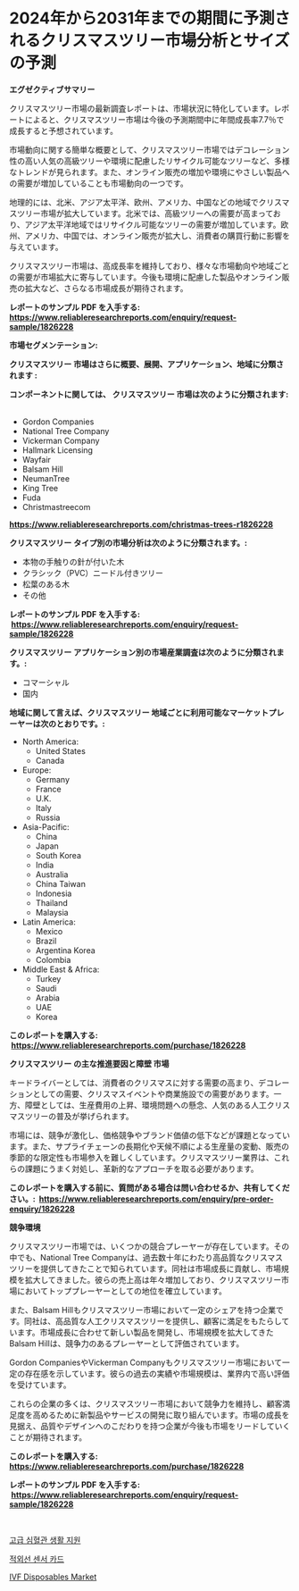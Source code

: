 <p><h1>2024年から2031年までの期間に予測されるクリスマスツリー市場分析とサイズの予測</h1></p><p><strong>エグゼクティブサマリー</strong></p>
<p><p>クリスマスツリー市場の最新調査レポートは、市場状況に特化しています。レポートによると、クリスマスツリー市場は今後の予測期間中に年間成長率7.7％で成長すると予想されています。</p><p>市場動向に関する簡単な概要として、クリスマスツリー市場ではデコレーション性の高い人気の高級ツリーや環境に配慮したリサイクル可能なツリーなど、多様なトレンドが見られます。また、オンライン販売の増加や環境にやさしい製品への需要が増加していることも市場動向の一つです。</p><p>地理的には、北米、アジア太平洋、欧州、アメリカ、中国などの地域でクリスマスツリー市場が拡大しています。北米では、高級ツリーへの需要が高まっており、アジア太平洋地域ではリサイクル可能なツリーの需要が増加しています。欧州、アメリカ、中国では、オンライン販売が拡大し、消費者の購買行動に影響を与えています。</p><p>クリスマスツリー市場は、高成長率を維持しており、様々な市場動向や地域ごとの需要が市場拡大に寄与しています。今後も環境に配慮した製品やオンライン販売の拡大など、さらなる市場成長が期待されます。</p></p>
<p><strong>レポートのサンプル PDF を入手する: <a href="https://www.reliableresearchreports.com/enquiry/request-sample/1826228">https://www.reliableresearchreports.com/enquiry/request-sample/1826228</a></strong></p>
<p><strong>市場セグメンテーション:</strong></p>
<p><strong> クリスマスツリー 市場はさらに概要、展開、アプリケーション、地域に分類されます :</strong></p>
<p><strong>コンポーネントに関しては、 クリスマスツリー 市場は次のように分類されます: &nbsp;</strong></p>
<p><ul><li>Gordon Companies</li><li>National Tree Company</li><li>Vickerman Company</li><li>Hallmark Licensing</li><li>Wayfair</li><li>Balsam Hill</li><li>NeumanTree</li><li>King Tree</li><li>Fuda</li><li>Christmastreecom</li></ul></p>
<p><strong><a href="https://www.reliableresearchreports.com/christmas-trees-r1826228">https://www.reliableresearchreports.com/christmas-trees-r1826228</a></strong></p>
<p><strong> クリスマスツリー タイプ別の市場分析は次のように分類されます。:</strong></p>
<p><ul><li>本物の手触りの針が付いた木</li><li>クラシック（PVC）ニードル付きツリー</li><li>松葉のある木</li><li>その他</li></ul></p>
<p><strong>レポートのサンプル PDF を入手する: &nbsp;<a href="https://www.reliableresearchreports.com/enquiry/request-sample/1826228">https://www.reliableresearchreports.com/enquiry/request-sample/1826228</a></strong></p>
<p><strong> クリスマスツリー アプリケーション別の市場産業調査は次のように分類されます。:</strong></p>
<p><ul><li>コマーシャル</li><li>国内</li></ul></p>
<p><strong>地域に関して言えば、クリスマスツリー 地域ごとに利用可能なマーケットプレーヤーは次のとおりです。:</strong></p>
<p><ul>
    <li>
        North America:
        <ul>
            <li>United States</li>
            <li>Canada</li>
        </ul>
    </li>
    <li>
        Europe:
        <ul>
            <li>Germany</li>
            <li>France</li>
            <li>U.K.</li>
            <li>Italy</li>
            <li>Russia</li>
        </ul>
    </li>
    <li>
        Asia-Pacific:
        <ul>
            <li>China</li>
            <li>Japan</li>
            <li>South Korea</li>
            <li>India</li>
            <li>Australia</li>
            <li>China Taiwan</li>
            <li>Indonesia</li>
            <li>Thailand</li>
            <li>Malaysia</li>
        </ul>
    </li>
    <li>
        Latin America:
        <ul>
            <li>Mexico</li>
            <li>Brazil</li>
            <li>Argentina Korea</li>
            <li>Colombia</li>
        </ul>
    </li>
    <li>
        Middle East & Africa:
        <ul>
            <li>Turkey</li>
            <li>Saudi</li>
            <li>Arabia</li>
            <li>UAE</li>
            <li>Korea</li>
        </ul>
    </li>
    </ul></p>
<p><strong>このレポートを購入する: &nbsp;<a href="https://www.reliableresearchreports.com/purchase/1826228">https://www.reliableresearchreports.com/purchase/1826228</a></strong></p>
<p><strong>クリスマスツリー の主な推進要因と障壁 市場</strong></p>
<p><p>キードライバーとしては、消費者のクリスマスに対する需要の高まり、デコレーションとしての需要、クリスマスイベントや商業施設での需要があります。一方、障壁としては、生産費用の上昇、環境問題への懸念、人気のある人工クリスマスツリーの普及が挙げられます。</p><p>市場には、競争が激化し、価格競争やブランド価値の低下などが課題となっています。また、サプライチェーンの長期化や天候不順による生産量の変動、販売の季節的な限定性も市場参入を難しくしています。クリスマスツリー業界は、これらの課題にうまく対処し、革新的なアプローチを取る必要があります。</p></p>
<p><strong>このレポートを購入する前に、質問がある場合は問い合わせるか、共有してください。:&nbsp; <a href="https://www.reliableresearchreports.com/enquiry/pre-order-enquiry/1826228">https://www.reliableresearchreports.com/enquiry/pre-order-enquiry/1826228</a></strong></p>
<p><strong>競争環境</strong></p>
<p><p>クリスマスツリー市場では、いくつかの競合プレーヤーが存在しています。その中でも、National Tree Companyは、過去数十年にわたり高品質なクリスマスツリーを提供してきたことで知られています。同社は市場成長に貢献し、市場規模を拡大してきました。彼らの売上高は年々増加しており、クリスマスツリー市場においてトッププレーヤーとしての地位を確立しています。</p><p>また、Balsam Hillもクリスマスツリー市場において一定のシェアを持つ企業です。同社は、高品質な人工クリスマスツリーを提供し、顧客に満足をもたらしています。市場成長に合わせて新しい製品を開発し、市場規模を拡大してきたBalsam Hillは、競争力のあるプレーヤーとして評価されています。</p><p>Gordon CompaniesやVickerman Companyもクリスマスツリー市場において一定の存在感を示しています。彼らの過去の実績や市場規模は、業界内で高い評価を受けています。</p><p>これらの企業の多くは、クリスマスツリー市場において競争力を維持し、顧客満足度を高めるために新製品やサービスの開発に取り組んでいます。市場の成長を見据え、品質やデザインへのこだわりを持つ企業が今後も市場をリードしていくことが期待されます。</p></p>
<p><strong>このレポートを購入する: &nbsp; <a href="https://www.reliableresearchreports.com/purchase/1826228">https://www.reliableresearchreports.com/purchase/1826228</a></strong></p>
<p><strong>レポートのサンプル PDF を入手する: &nbsp;<a href="https://www.reliableresearchreports.com/enquiry/request-sample/1826228">https://www.reliableresearchreports.com/enquiry/request-sample/1826228</a></strong><strong></strong></p>
<p>&nbsp;</p>
<p><p><a href="https://medium.com/@hulk678678/%EA%B3%A0%EA%B8%89-%EC%8B%AC%ED%98%88%EA%B4%80-%EC%83%9D%EB%AA%85-%EC%A7%80%EC%9B%90-%EC%8B%9C%EC%9E%A5-%EC%8B%9C%EC%9E%A5-%EC%A0%90%EC%9C%A0%EC%9C%A8-%EC%8B%9C%EC%9E%A5-%EB%8F%99%ED%96%A5-%EB%B0%8F-%EB%AF%B8%EB%9E%98-%EC%84%B1%EC%9E%A5-%ED%83%90%EC%83%89-f18bb2d26a50">고급 심혈관 생활 지원</a></p><p><a href="https://medium.com/@bennyuigleyjks/%EC%A0%81%EC%99%B8%EC%84%A0-%EC%84%BC%EC%84%9C-%EC%B9%B4%EB%93%9C-%EC%8B%9C%EC%9E%A5-%EB%8F%99%ED%96%A5-%EB%B0%8F-%EC%8B%9C%EC%9E%A5-%EB%B6%84%EC%84%9D%EC%9D%80-2024-2031%EB%85%84%EA%B9%8C%EC%A7%80-%EC%98%88%EC%B8%A1%EB%90%A9%EB%8B%88%EB%8B%A4-71f46b506826">적외선 센서 카드</a></p><p><a href="https://chivalrous-flock-a86.notion.site/IVF-Disposables-Market-The-Key-To-Successful-Business-Strategy-Forecast-Till-2031-1694b98cf37d44d580ab30abd6a93c46">IVF Disposables Market</a></p></p>